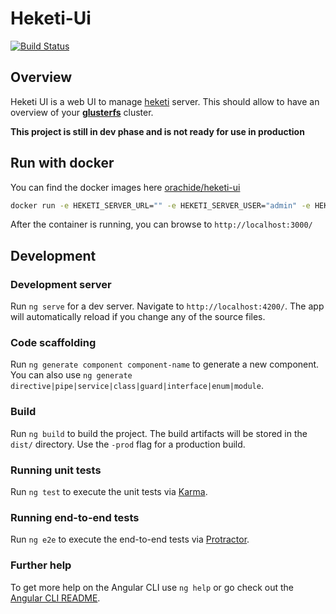 # Heketi-Ui

[![Build Status](https://travis-ci.org/orachide/heketi-ui.svg?branch=master)](https://travis-ci.org/orachide/heketi-ui)

## Overview
Heketi UI is a web UI to manage [heketi](https://github.com/heketi/heketi) server. This should allow to have an overview of your [**glusterfs**](https://www.gluster.org/) cluster.

**This project is still in dev phase and is not ready for use in production**


## Run with docker

You can find the docker images here [orachide/heketi-ui](https://hub.docker.com/r/orachide/heketi-ui/)

```bash
docker run -e HEKETI_SERVER_URL="" -e HEKETI_SERVER_USER="admin" -e HEKETI_SERVER_SECRET="" -p 3000:3000 orachide/heketi-ui
```
After the container is running, you can browse to `http://localhost:3000/`

## Development

### Development server

Run `ng serve` for a dev server. Navigate to `http://localhost:4200/`. The app will automatically reload if you change any of the source files.

### Code scaffolding

Run `ng generate component component-name` to generate a new component. You can also use `ng generate directive|pipe|service|class|guard|interface|enum|module`.

### Build

Run `ng build` to build the project. The build artifacts will be stored in the `dist/` directory. Use the `-prod` flag for a production build.

### Running unit tests

Run `ng test` to execute the unit tests via [Karma](https://karma-runner.github.io).

### Running end-to-end tests

Run `ng e2e` to execute the end-to-end tests via [Protractor](http://www.protractortest.org/).

### Further help

To get more help on the Angular CLI use `ng help` or go check out the [Angular CLI README](https://github.com/angular/angular-cli/blob/master/README.md).
